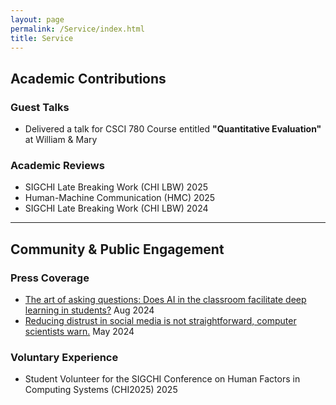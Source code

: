 ```yaml
---
layout: page
permalink: /Service/index.html
title: Service
---
```

## Academic Contributions

### Guest Talks

- Delivered a talk for CSCI 780 Course entitled **"Quantitative Evaluation"** at William & Mary

### Academic Reviews

- SIGCHI Late Breaking Work (CHI LBW) 2025
- Human-Machine Communication (HMC) 2025
- SIGCHI Late Breaking Work (CHI LBW) 2024


---

## Community & Public Engagement

### Press Coverage

- [The art of asking questions: Does AI in the classroom facilitate deep learning in students?](https://news.wm.edu/2024/08/01/the-art-of-asking-questions-does-ai-in-the-classroom-facilitate-deep-learning-in-students/) Aug 2024
- [Reducing distrust in social media is not straightforward, computer scientists warn.](https://news.wm.edu/2024/05/13/reducing-distrust-in-social-media-is-not-straightforward-computer-scientists-warn/) May 2024


### Voluntary Experience

- Student Volunteer for the SIGCHI Conference on Human Factors in Computing Systems (CHI2025) 2025
  

<br>
